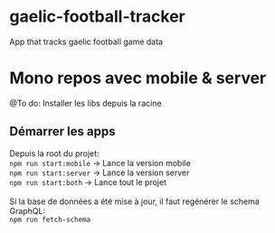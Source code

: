 # gaelic-football-tracker
App that tracks gaelic football game data

# Mono repos avec mobile & server
@To do: Installer les libs depuis la racine

## Démarrer les apps
Depuis la root du projet:</br>
`npm run start:mobile` -> Lance la version mobile</br>
`npm run start:server` -> Lance la version server</br>
`npm run start:both` -> Lance tout le projet</br>
</br>
Si la base  de données a été mise à jour, il faut regénérer le schema GraphQL:</br>
`npm run fetch-schema`

